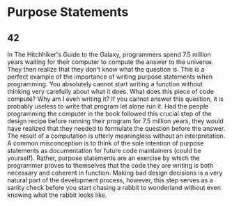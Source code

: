 # Purpose Statements

## 42

In The Hitchhiker's Guide to the Galaxy, programmers spend 7.5 million years waiting for their computer to compute the answer to the universe.
They then realize that they don't know what the question is. This is a perfect example of the importance of writing purpose statements when programming.
You absolutely cannot start writing a function without thinking very carefully about what it does. What does this piece of code compute? Why am I even writing it?
If you cannot answer this question, it is probably useless to write that program let alone run it. Had the people programming the computer in the book followed this crucial step of the
design recipe before running their program for 7.5 million years, they would have realized that they needed to formulate the question before the answer. The result of a computation is utterly
meaningless without an interpretation. A common misconception is to think of the sole intention of purpose statements as documentation for future code maintainers (could be yourself). Rather,
purpose statements are an exercise by which the programmer proves to themselves that the code they are writing is both necessary and coherent in function. Making bad design decisions is
a very natural part of the development process, however, this step serves as a sanity check before you start chasing a rabbit to wonderland without even knowing what the rabbit looks like.

